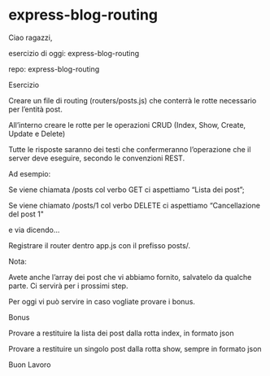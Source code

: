 # express-blog-routing

Ciao ragazzi,

 esercizio di oggi: express-blog-routing
 
 repo: express-blog-routing
 
 Esercizio

Creare un file di routing (routers/posts.js) che conterrà le rotte necessario per l’entità post.

All’interno creare le rotte per le operazioni CRUD (Index, Show, Create, Update e Delete)

Tutte le risposte saranno dei testi che confermeranno l’operazione che il server deve eseguire, secondo le convenzioni REST.

Ad esempio:

Se viene chiamata /posts col verbo GET ci aspettiamo “Lista dei post”;

Se viene chiamato /posts/1 col verbo DELETE ci aspettiamo “Cancellazione del post 1"

e via dicendo…

Registrare il router dentro app.js con il prefisso posts/.

Nota:

Avete anche l’array dei post che vi abbiamo fornito, salvatelo da qualche parte. Ci servirà per i prossimi step. 

Per oggi vi può servire in caso vogliate provare i bonus.

Bonus

Provare a restituire la lista dei post dalla rotta index, in formato json

Provare a restituire un singolo post dalla rotta show, sempre in formato json

Buon Lavoro 
